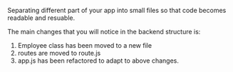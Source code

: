 Separating different part of your app into small files so that code becomes readable and resuable.

The main changes that you will notice in the backend structure is: 

1. Employee class has been moved to a new file
2. routes are moved to route.js
3. app.js has been refactored to adapt to above changes.
